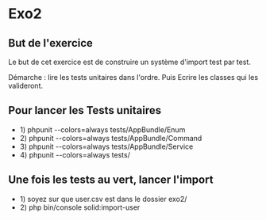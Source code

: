 <h1>Exo2</h1>

<h2>But de l'exercice</h2>
<p>Le but de cet exercice est de construire un système d'import test par test.</p>
<p>Démarche : lire les tests unitaires dans l'ordre. Puis Ecrire les classes qui les valideront.</p>

<h2>Pour lancer les Tests unitaires</h2>
<ul>
    <li>1) phpunit --colors=always tests/AppBundle/Enum</li>
    <li>2) phpunit --colors=always tests/AppBundle/Command</li>
    <li>3) phpunit --colors=always tests/AppBundle/Service</li>
    <li>4) phpunit --colors=always tests/</li>
</ul>

<h2>Une fois les tests au vert, lancer l'import</h2>
<ul>
    <li>1) soyez sur que user.csv est dans le dossier exo2/</li>
    <li>2) php bin/console solid:import-user</li>
</ul>